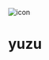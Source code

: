 ![icon](https://github.com/butfr0g/Yuzu-lives/assets/160740809/62801c2c-c699-4a07-ab6e-8588cb8a856d)

#  yuzu
